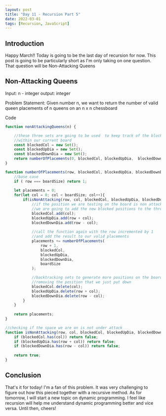 ```yaml
---
layout: post
title: "Day 11 - Recursion Part 5"
date: 2022-03-01
tags: [Recursion, JavaScript]
---
```


## Introduction

Happy March!! Today is going to be the last day of recursion for now. This post is going to be particularly short as I'm only taking on one question. That question will be Non-Attacking Queens

## Non-Attacking Queens

Input: n - integer
output: integer

Problem Statement: Given number n, we want to return the number of valid queen placements of n queens on an n x n chessboard

Code

```js
function nonAttackingQueens(n) {

    //these three sets are going to be used  to keep track of the blocked positions
    //within our current board
    const blockedCol = new Set();
    const blockedUpDia = new Set();
    const blockedDownDia = new Set();
    return numberOfPlacements(0, blockedCol, blockedUpDia,  blockedDownDia, n);
}

function numberOfPlacements(row, blockedCol, blockedUpDia, blockedDownDia, boardSize){
    //base case
    if ( row === boardSize) return 1;
    
    let placements = 0;
    for(let col = 0; col < boardSize; col++){
        if(isNonAttacking(row, col, blockedCol, blockedUpDia, blockedDownDia)){
            //if the position we are testing on the board is non attacking
            //we are going to add the new blocked positions to the three sets
            blockedCol.add(col);
            blockedUpDia.add(row + col);
            blockedDownDia.add(row - col);
            
            //call the function again with the row incremented by 1
            //and add the result to our valid placements
            placements += numberOfPlacements(
                row + 1, 
                blockedCol, 
                blockedUpDia, 
                blockedDownDia, 
                boardSize
            );

            //backtracking sets to generate more positions on the board
            //removing the position that we just put down
            blockedCol.delete(col);
            blockedUpDia.delete(row + col);
            blockedDownDia.delete(row - col);
        }
    }
    
    return placements;
}

//checking if the space we are on is not under attack
function isNonAttacking(row, col, blockedCol, blockedUpDia, blockedDownDia){
    if (blockedCol.has(col)) return false;
    if (blockedUpDia.has(row + col)) return false;
    if (blockedDownDia.has(row - col)) return false;
    
    return true;
}
```

## Conclusion

That's it for today! I'm a fan of this problem. It was very challenging to figure out how this pieced together with a recursive method. As for tomorrow, I will start a new topic on dynamic programming. I feel like recursion will help me understand dynamic programming better and vice versa. Until then, cheers!
